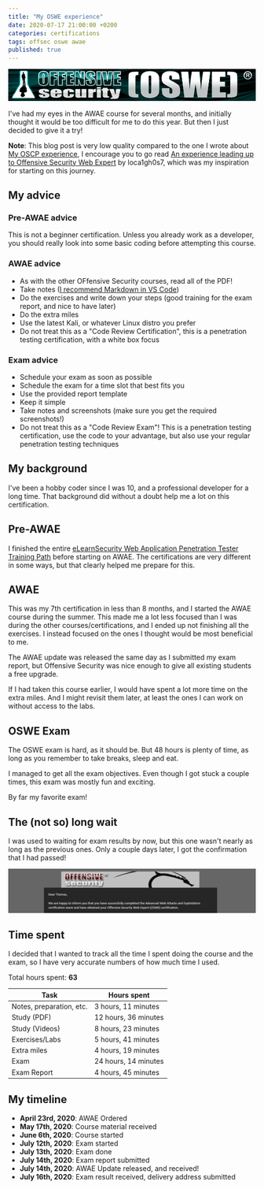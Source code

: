 ```yaml
---
title: "My OSWE experience"
date: 2020-07-17 21:00:00 +0200
categories: certifications
tags: offsec oswe awae
published: true
---
```


![](/assets/images/oswe/oswe.png)

I've had my eyes in the AWAE course for several months, and initially thought it would be too difficult for me to do this year. But then I just decided to give it a try!

**Note**: This blog post is very low quality compared to the one I wrote about [My OSCP experience](/my-oscp-experience), I encourage you to go read [An experience leading up to Offensive Security Web Expert](https://loca1gh0s7.github.io/another-awae-oswe-exam-experience-and-preparation/) by loca1gh0s7, which was my inspiration for starting on this journey.

## My advice

### Pre-AWAE advice

This is not a beginner certification. Unless you already work as a developer, you should really look into some basic coding before attempting this course.

### AWAE advice

- As with the other OFfensive Security courses, read all of the PDF!
- Take notes ([I recommend Markdown in VS Code](/using-vs-code-for-note-taking))
- Do the exercises and write down your steps (good training for the exam report, and nice to have later)
- Do the extra miles
- Use the latest Kali, or whatever Linux distro you prefer
- Do not treat this as a "Code Review Certification", this is a penetration testing certification, with a white box focus

### Exam advice

- Schedule your exam as soon as possible
- Schedule the exam for a time slot that best fits you
- Use the provided report template
- Keep it simple
- Take notes and screenshots (make sure you get the required screenshots!)
- Do not treat this as a "Code Review Exam"! This is a penetration testing certification, use the code to your advantage, but also use your regular penetration testing techniques

## My background

I've been a hobby coder since I was 10, and a professional developer for a long time. That background did without a doubt help me a lot on this certification.

## Pre-AWAE

I finished the entire [eLearnSecurity Web Application Penetration Tester Training Path](/elearnsecurity-web-application-pentester) before starting on AWAE. The certifications are very different in some ways, but that clearly helped me prepare for this.

## AWAE

This was my 7th certification in less than 8 months, and I started the AWAE course during the summer. This made me a lot less focused than I was during the other courses/certifications, and I ended up not finishing all the exercises. I instead focused on the ones I thought would be most beneficial to me.

The AWAE update was released the same day as I submitted my exam report, but Offensive Security was nice enough to give all existing students a free upgrade.

If I had taken this course earlier, I would have spent a lot more time on the extra miles. And I might revisit them later, at least the ones I can work on without access to the labs.

## OSWE Exam

The OSWE exam is hard, as it should be. But 48 hours is plenty of time, as long as you remember to take breaks, sleep and eat.

I managed to get all the exam objectives. Even though I got stuck a couple times, this exam was mostly fun and exciting.

By far my favorite exam!

## The (not so) long wait

I was used to waiting for exam results by now, but this one wasn't nearly as long as the previous ones. Only a couple days later, I got the confirmation that I had passed!

![](/assets/images/oswe/result.png)

## Time spent

I decided that I wanted to track all the time I spent doing the course and the exam, so I have very accurate numbers of how much time I used.

Total hours spent: **63**

| Task                     | Hours spent          |
| ------------------------ | -------------------- |
| Notes, preparation, etc. | 3 hours, 11 minutes  |
| Study (PDF)              | 12 hours, 36 minutes |
| Study (Videos)           | 8 hours, 23 minutes  |
| Exercises/Labs           | 5 hours, 41 minutes  |
| Extra miles              | 4 hours, 19 minutes  |
| Exam                     | 24 hours, 14 minutes |
| Exam Report              | 4 hours, 45 minutes  |

## My timeline

- **April 23rd, 2020**: AWAE Ordered
- **May 17th, 2020**: Course material received
- **June 6th, 2020**: Course started
- **July 12th, 2020**: Exam started
- **July 13th, 2020**: Exam done
- **July 14th, 2020**: Exam report submitted
- **July 14th, 2020**: AWAE Update released, and received!
- **July 16th, 2020**: Exam result received, delivery address submitted
